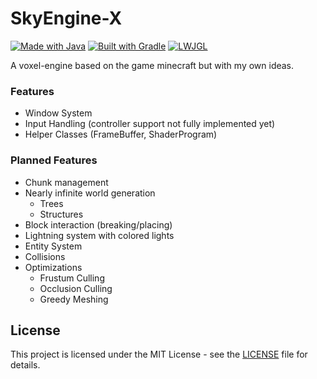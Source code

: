 # SkyEngine-X

[![Made with Java](https://img.shields.io/badge/Made%20with-Java-007396?style=flat-square&logo=java)](https://www.java.com)
[![Built with Gradle](https://img.shields.io/badge/Built%20with-Gradle-02303A?style=flat-square&logo=gradle)](https://gradle.org)
[![LWJGL](https://img.shields.io/badge/Powered%20by-LWJGL-FFFFFF?style=flat-square&logo=data:image/svg+xml;base64,PHN2ZyBmaWxsPSIjMDAwMDAwIiBoZWlnaHQ9IjI0IiB2aWV3Qm94PSIwIDAgMzYgMzYiIHdpZHRoPSIyNCIgeG1sbnM9Imh0dHA6Ly93d3cudzMu/b3JnLzIwMDAvc3ZnIj48cGF0aCBkPSJNOC43MSA3LjE3NkwxNC4xNiAyM2g0LjYzTDI3LjQ4IDcuMTdoLTQuNTZMIDE2LjQ1IDIwaC0uMTZsLTYuMTgtMTIuODRoLTQuNnptLTMuNTMgOGgyLjg1bDMuNDYgNy4zNmg0LjU2bC0xLjggNC4xSDExLjM4bC00LjMgLTExLjQxeiIvPjwvc3ZnPg==)](https://www.lwjgl.org)

A voxel-engine based on the game minecraft but with my own ideas.

### Features

- Window System
- Input Handling (controller support not fully implemented yet)
- Helper Classes (FrameBuffer, ShaderProgram)

### Planned Features

- Chunk management
- Nearly infinite world generation
    - Trees
    - Structures
- Block interaction (breaking/placing)
- Lightning system with colored lights
- Entity System
- Collisions
- Optimizations
    - Frustum Culling
    - Occlusion Culling
    - Greedy Meshing

## License

This project is licensed under the MIT License - see the [LICENSE](./LICENSE) file for details.